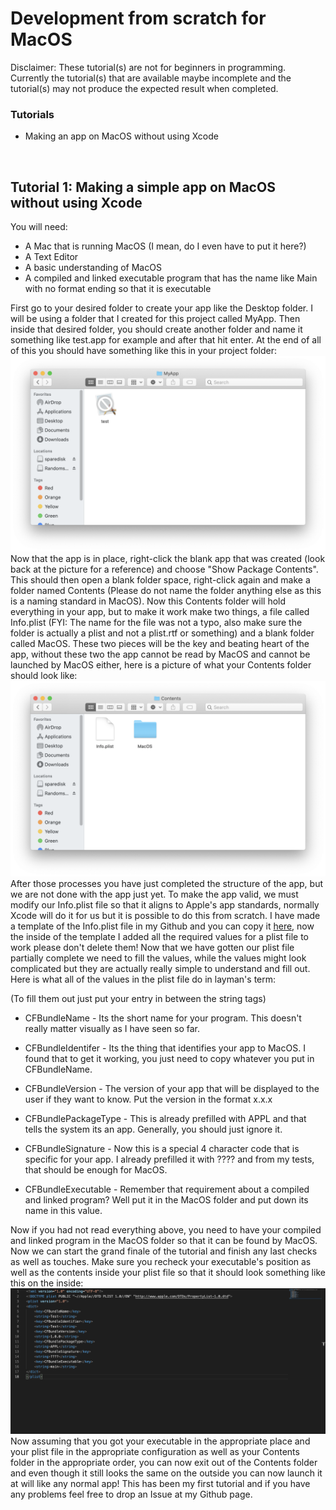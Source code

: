 # Development from scratch for MacOS

Disclaimer: These tutorial(s) are not for beginners in programming. Currently the tutorial(s) that are available maybe incomplete and the tutorial(s) may not produce the expected result when completed.

### Tutorials
* Making an app on MacOS without using Xcode
<p>&nbsp;</p>

## Tutorial 1: Making a simple app on MacOS without using Xcode

You will need:
* A Mac that is running MacOS (I mean, do I even have to put it here?)
* A Text Editor
* A basic understanding of MacOS
* A compiled and linked executable program that has the name like Main with no format ending so that it is executable

First go to your desired folder to create your app like the Desktop folder. I will be using a folder that I created for this project called MyApp. Then inside that desired folder, you should create another folder and name it something like test.app for example and after that hit enter. At the end of all of this you should have something like this in your project folder:
![Picture showing test.app as a damaged or incomplete application in the MacOS Finder](/images/pic1.png)
Now that the app is in place, right-click the blank app that was created (look back at the picture for a reference) and choose "Show Package Contents". This should then open a blank folder space, right-click again and make a folder named Contents (Please do not name the folder anything else as this is a naming standard in MacOS). Now this Contents folder will hold everything in your app, but to make it work make two things, a file called Info.plist (FYI: The name for the file was not a typo, also make sure the folder is actually a plist and not a plist.rtf or something) and a blank folder called MacOS. These two pieces will be the key and beating heart of the app, without these two the app cannot be read by MacOS and cannot be launched by MacOS either, here is a picture of what your Contents folder should look like: 
![Picture showing the contents in the Contents folder in the app](/images/pic2.png)
After those processes you have just completed the structure of the app, but we are not done with the app just yet. To make the app valid, we must modify our Info.plist file so that it aligns to Apple's app standards, normally Xcode will do it for us but it is possible to do this from scratch. I have made a template of the Info.plist file in my Github and you can copy it [here](https://github.com/PancakesWasTaken/Development-from-scratch-for-MacOS/blob/main/Info.plist), now the inside of the template I added all the required values for a plist file to work please don't delete them! Now that we have gotten our plist file partially complete we need to fill the values, while the values might look complicated but they are actually really simple to understand and fill out. Here is what all of the values in the plist file do in layman's term:

(To fill them out just put your entry in between the string tags)

* CFBundleName - Its the short name for your program. This doesn't really matter visually as I have seen so far.

* CFBundleIdentifer - Its the thing that identifies your app to MacOS. I found that to get it working, you just need to copy whatever you put in CFBundleName.

* CFBundleVersion - The version of your app that will be displayed to the user if they want to know. Put the version in the format x.x.x

* CFBundlePackageType - This is already prefilled with APPL and that tells the system its an app. Generally, you should just ignore it.

* CFBundleSignature - Now this is a special 4 character code that is specific for your app. I already prefilled it with ???? and from my tests, that should be enough for MacOS.

* CFBundleExecutable - Remember that requirement about a compiled and linked program? Well put it in the MacOS folder and put down its name in this value.

Now if you had not read everything above, you need to have your compiled and linked program in the MacOS folder so that it can be found by MacOS. Now we can start the grand finale of the tutorial and finish any last checks as well as touches. Make sure you recheck your executable's position as well as the contents inside your plist file so that it should look something like this on the inside:
![Picture showing what is supposed to be in the plist file](/images/pic3.png)
Now assuming that you got your executable in the appropriate place and your plist file in the appropriate configuration as well as your Contents folder in the appropriate order, you can now exit out of the Contents folder and even though it still looks the same on the outside you can now launch it at will like any normal app! This has been my first tutorial and if you have any problems feel free to drop an Issue at my Github page.